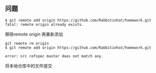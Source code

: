 ## 问题

```git
$ git remote add origin https://github.com/Rabbitinhat/homework.git
fatal: remote origin already exists.
```

移除remote origin 再重新添加

```
git remote rm origin
$ git remote add origin https://github.com/Rabbitinhat/homework.git

```

```
error: src refspec master does not match any.
```

将本地仓库中的文件提交
